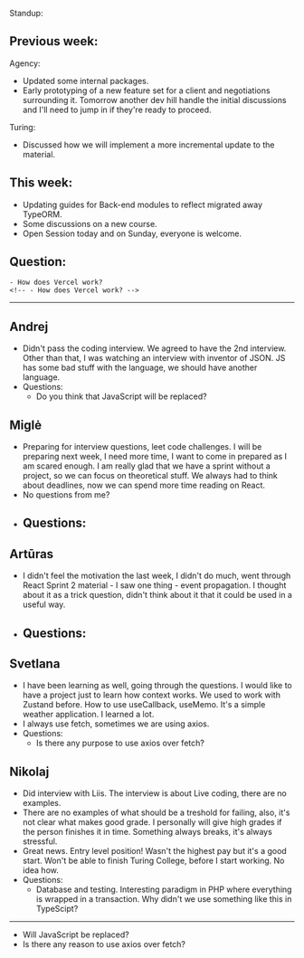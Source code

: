 Standup:

  ## Previous week:

  Agency:
  - Updated some internal packages.
  - Early prototyping of a new feature set for a client and negotiations surrounding it. Tomorrow another dev hill handle the initial discussions and I'll need to jump in if they're ready to proceed.

  Turing:
  - Discussed how we will implement a more incremental update to the material.

  ## This week:
  - Updating guides for Back-end modules to reflect migrated away TypeORM.
  - Some discussions on a new course.
  - Open Session today and on Sunday, everyone is welcome.

  ## Question:
    - How does Vercel work?
    <!-- - How does Vercel work? -->

--- --- ---

## Andrej

- Didn't pass the coding interview. We agreed to have the 2nd interview. Other than that, I was watching an interview with inventor of JSON. JS has some bad stuff with the language, we should have another language.
- Questions:
  - Do you think that JavaScript will be replaced?

## Miglė

- Preparing for interview questions, leet code challenges. I will be preparing next week, I need more time, I want to come in prepared as I am scared enough. I am really glad that we have a sprint without a project, so we can focus on theoretical stuff. We always had to think about deadlines, now we can spend more time reading on React.
- No questions from me?
- Questions:
  - 

## Artūras

- I didn't feel the motivation the last week, I didn't do much, went through React Sprint 2 material - I saw one thing - event propagation. I thought about it as a trick question, didn't think about it that it could be used in a useful way.
- Questions:
  - 

## Svetlana

- I have been learning as well, going through the questions. I would like to have a project just to learn how context works. We used to work with Zustand before. How to use useCallback, useMemo. It's a simple weather application. I learned a lot.
- I always use fetch, sometimes we are using axios.
- Questions:
  - Is there any purpose to use axios over fetch?

## Nikolaj

- Did interview with Liis. The interview is about Live coding, there are no examples.
- There are no examples of what should be a treshold for failing, also, it's not clear what makes good grade. I personally will give high grades if the person finishes it in time. Something always breaks, it's always stressful.
- Great news. Entry level position! Wasn't the highest pay but it's a good start. Won't be able to finish Turing College, before I start working. No idea how.
- Questions:
  - Database and testing. Interesting paradigm in PHP where everything is wrapped in a transaction. Why didn't we use something like this in TypeScipt?

---

- Will JavaScript be replaced?
- Is there any reason to use axios over fetch?
